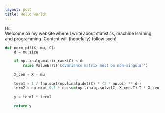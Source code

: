 ```yaml
---
layout: post
title: Hello world!
---
```

Hi!  
Welcome on my website where I write about statistics, machine learning and programming. Content will (hopefully) follow soon!

```python
def norm_pdf(X, mu, C):
    d = mu.size

    if np.linalg.matrix_rank(C) < d:
        raise ValueErro('Covariance matrix must be non-singular')

    X_cen = X - mu

    term1 = 1 / (np.sqrt(np.linalg.det(C) * (2 * np.pi) ** d))
    term2 = np.exp(-0.5 * np.sum(np.linalg.solve(C, X_cen.T).T * X_cen, axis=1))

    y = term1 * term2

    return y
```